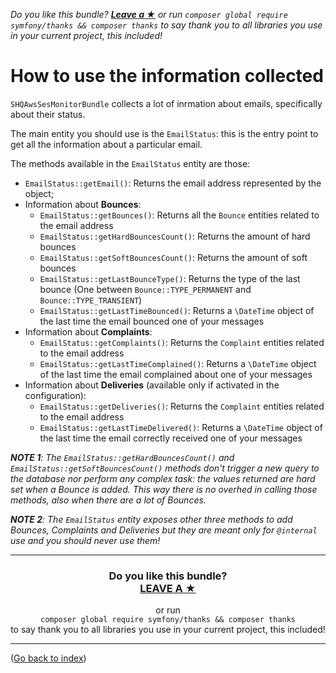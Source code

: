 *Do you like this bundle? [**Leave a &#9733;**](#js-repo-pjax-container) or run `composer global require symfony/thanks && composer thanks` to say thank you to all libraries you use in your current project, this included!*

How to use the information collected
====================================

`SHQAwsSesMonitorBundle` collects a lot of inrmation about emails, specifically about their status.

The main entity you should use is the `EmailStatus`: this is the entry point to get all the information about a particular email.

The methods available in the `EmailStatus` entity are those:

- `EmailStatus::getEmail()`: Returns the email address represented by the object;
- Information about **Bounces**:
  - `EmailStatus::getBounces()`: Returns all the `Bounce` entities related to the email address
  - `EmailStatus::getHardBouncesCount()`: Returns the amount of hard bounces
  - `EmailStatus::getSoftBouncesCount()`: Returns the amount of soft bounces
  - `EmailStatus::getLastBounceType()`: Returns the type of the last bounce (One between `Bounce::TYPE_PERMANENT` and `Bounce::TYPE_TRANSIENT`)
  - `EmailStatus::getLastTimeBounced()`: Returns a `\DateTime` object of the last time the email bounced one of your messages
- Information about **Complaints**:
  - `EmailStatus::getComplaints()`: Returns the `Complaint` entities related to the email address
  - `EmailStatus::getLastTimeComplained()`: Returns a `\DateTime` object of the last time the email complained about one of your messages
- Information about **Deliveries** (available only if activated in the configuration):
  - `EmailStatus::getDeliveries()`: Returns the `Complaint` entities related to the email address
  - `EmailStatus::getLastTimeDelivered()`: Returns a `\DateTime` object of the last time the email correctly received one of your messages

***NOTE 1**: The `EmailStatus::getHardBouncesCount()` and `EmailStatus::getSoftBouncesCount()` methods don't trigger a new query to the database nor perform any complex task: the values returned are hard set when a Bounce is added. This way there is no overhed in calling those methods, also when there are a lot of Bounces.*

***NOTE 2**: The `EmailStatus` entity exposes other three methods to add Bounces, Complaints and Deliveries but they are meant only for `@internal` use and you should never use them!*

<hr />
<h3 align="center">
    <b>Do you like this bundle?</b><br />
    <b><a href="#js-repo-pjax-container">LEAVE A &#9733;</a></b>
</h3>
<p align="center">
    or run<br />
    <code>composer global require symfony/thanks && composer thanks</code><br />
    to say thank you to all libraries you use in your current project, this included!
</p>
<hr />

([Go back to index](Index.md))

